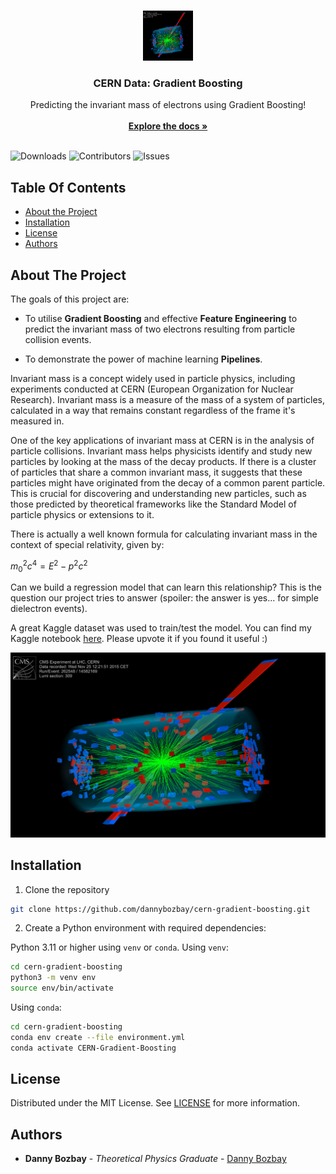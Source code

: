 <br/>
<p align="center">
  <a href="https://github.com/DannyBozbay/CERN-Gradient-Boosting">
    <img src="images/cms.jpg" alt="Logo" width="80" height="80">
  </a>

  <h3 align="center">CERN Data: Gradient Boosting</h3>

  <p align="center">
    Predicting the invariant mass of electrons using Gradient Boosting!
    <br/>
    <br/>
    <a href="https://github.com/DannyBozbay/CERN-Gradient-Boosting"><strong>Explore the docs »</strong></a>
    <br/>
    <br/>
  </p>
</p>

![Downloads](https://img.shields.io/github/downloads/DannyBozbay/CERN-Gradient-Boosting/total) ![Contributors](https://img.shields.io/github/contributors/DannyBozbay/CERN-Gradient-Boosting?color=dark-green) ![Issues](https://img.shields.io/github/issues/DannyBozbay/CERN-Gradient-Boosting)

## Table Of Contents

* [About the Project](#about-the-project)
* [Installation](#installation)
* [License](#license)
* [Authors](#authors)

## About The Project

The goals of this project are:

- To utilise **Gradient Boosting** and effective **Feature Engineering** to predict the invariant mass of two electrons resulting from particle collision events.

- To demonstrate the power of machine learning **Pipelines**. 

Invariant mass is a concept widely used in particle physics, including experiments conducted at CERN (European Organization for Nuclear Research). Invariant mass is a measure of the mass of a system of particles, calculated in a way that remains constant regardless of the frame it's measured in.

One of the key applications of invariant mass at CERN is in the analysis of particle collisions. Invariant mass helps physicists identify and study new particles by looking at the mass of the decay products. If there is a cluster of particles that share a common invariant mass, it suggests that these particles might have originated from the decay of a common parent particle. This is crucial for discovering and understanding new particles, such as those predicted by theoretical frameworks like the Standard Model of particle physics or extensions to it.

There is actually a well known formula for calculating invariant mass in the context of special relativity, given by:

$m_0^2c^4 = E^2 - p^2c^2$

Can we build a regression model that can learn this relationship? This is the question our project tries to answer (spoiler: the answer is yes... for simple dielectron events).

A great Kaggle dataset was used to train/test the model. You can find my Kaggle notebook [here](https://www.kaggle.com/code/danielbozbay/cern-data-end-to-end-gradient-boosting-0-9-rmse). Please upvote it if you found it useful :)

![Screen Shot](images/cms.jpg)



## Installation

1. Clone the repository

```bash
git clone https://github.com/dannybozbay/cern-gradient-boosting.git
```

2. Create a Python environment with required dependencies:

Python 3.11 or higher using `venv` or `conda`. Using `venv`:

```bash
cd cern-gradient-boosting
python3 -m venv env
source env/bin/activate
```

Using `conda`:

``` bash
cd cern-gradient-boosting
conda env create --file environment.yml
conda activate CERN-Gradient-Boosting
```

## License

Distributed under the MIT License. See [LICENSE](https://github.com/DannyBozbay/CERN-Gradient-Boosting/blob/main/LICENSE.md) for more information.

## Authors

* **Danny Bozbay** - *Theoretical Physics Graduate* - [Danny Bozbay](https://github.com/DannyBozbay/)


